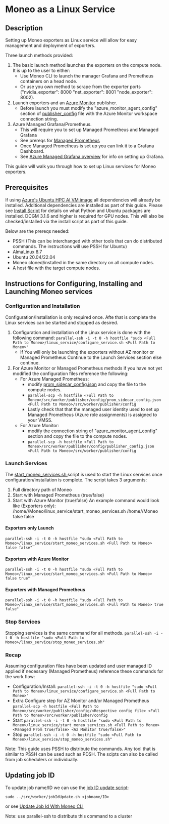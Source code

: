 Moneo as a Linux Service
=====
Description
-----
Setting up Moneo exporters as Linux service will allow for easy management and deployment of exporters.


Three launch methods provided:
1. The basic launch method launches the exporters on the compute node. It is up to the user to either:
   - Use Moneo CLI to launch the manager Grafana and Prometheus containers on a head node.
   - Or use you own method to scrape from the exporter ports ("nvidia_exporter": 8000 "net_exporter": 8001 "node_exporter": 8002).
2. Launch exporters and an [Azure Monitor](../docs/AzureMonitorAgent.md) publisher.
   - Before launch you must modify the "azure_monitor_agent_config" section of [publisher_config](../src/worker/publisher/config/publisher_config.json) file with the Azure Monitor workspace connection string.
3. Azure Managed Grafana/Prometheus.
   - This will require you to set up Managed Prometheus and Managed Grafana
   - See prereqs for [Managed Prometheus](../docs/ManagedPrometheusAgent.md)
   - Once Managed Prometheus is set up you can link it to a Grafana Dashboard.
   - See [Azure Managed Grafana overview](https://learn.microsoft.com/en-us/azure/managed-grafana/overview) for info on setting up Grafana.

This guide will walk you through how to set up Linux services for Moneo exporters.

Prerequisites
-----
If using [Azure's Ubuntu HPC AI VM image](https://azuremarketplace.microsoft.com/en-us/marketplace/apps/microsoft-dsvm.ubuntu-hpc?tab=overview) all dependencies will already be installed. Additional dependencies are installed as part of this guide. Please see [Install Script](../src/worker/install/install.sh) for details on what Python and Ubuntu packages are installed. DCGM 3.1.6 and higher is required for GPU nodes. This will also be checked/installed via the install script as part of this guide.

Below are the prereqs needed:
- PSSH (This can be interchanged with other tools that can do distributed commands. The instructions will use PSSH for Ubuntu)
- AlmaLinux 8.7
- Ubuntu 20.04/22.04
- Moneo cloned/installed in the same directory on all compute nodes.
- A host file with the target compute nodes.
 

Instructions for Configuring, Installing and Launching Moneo services
-----
### Configuration and Installation ###
Configuration/Installation is only required once. Afte that is complete the Linux services can be started and stopped as desired.
1. Configuration and installation of the Linux service is done with the following command:
   ```parallel-ssh -i -t 0 -h hostfile "sudo <Full Path to Moneo>/linux_service/configure_service.sh <Full Path to Moneo>"```
   - If You will only be launching the exporters without AZ monitor or Managed Prometheus Continue to the Launch Services section else continue.
2. For Azure Monitor or Managed Prometheus methods if you have not yet modified the configuration files reference the following:
   - For Azure Managed Prometheus:
     - modify [prom_sidecar_config.json](../src/worker/publisher/config) and copy the file to the compute nodes.
     - ```parallel-scp -h hostfile <Full Path to Moneo>/src/worker/publisher/config/prom_sidecar_config.json  <Full Path to Moneo>/src/worker/publisher/config```
     - Lastly check that that the managed user identity used to set up Managed Prometheus (Azure role assignments) is assigned to your VMSS.
   - For Azure Monitor:
      -  modify the connection string of "azure_monitor_agent_config" section and copy the file to the compute nodes.
      -  ```parallel-scp -h hostfile <Full Path to Moneo>/src/worker/publisher/config/publisher_config.json <Full Path to Moneo>/src/worker/publisher/config```
### Launch Services ###
The [start_moneo_services.sh ](./start_moneo_services.sh) script is used to start the Linux services once configuration/installation is complete.
The script takes 3 arguments:
 1. Full directory path of Moneo
 2. Start with Managed Prometheus (true/false)
 3. Start with Azure Monitor (true/false)
 An example command would look like (Exporters only): /home/<user>/Moneo/linux_service/start_moneo_services.sh /home/<user>/Moneo false false
   
#### Exporters only Launch ####
```parallel-ssh -i -t 0 -h hostfile "sudo <Full Path to Moneo>/linux_service/start_moneo_services.sh <Full Path to Moneo> false false"```
#### Exporters with Azure Monitor ####
```parallel-ssh -i -t 0 -h hostfile "sudo <Full Path to Moneo>/linux_service/start_moneo_services.sh <Full Path to Moneo> false true"```
#### Exporters with Managed Prometheus ####
```parallel-ssh -i -t 0 -h hostfile "sudo <Full Path to Moneo>/linux_service/start_moneo_services.sh <Full Path to Moneo> true false"```
   
### Stop Services ###
Stopping services is the same command for all methods.
```parallel-ssh -i -t 0 -h hostfile "sudo <Full Path to Moneo>/linux_service/stop_moneo_services.sh"```
   
### Recap ###
Assuming configuration files have been updated and user managed ID applied if necessary (Managed Prometheus) reference these commands for the work flow:
- Configuration/Install: 
   ```parallel-ssh -i -t 0 -h hostfile "sudo <Full Path to Moneo>/linux_service/configure_service.sh <Full Path to Moneo>"```
- Extra Configure step for AZ Monitor and/or Managed Prometheus
   ```parallel-scp -h hostfile <Full Path to Moneo>/src/worker/publisher/config/<Respective config file> <Full Path to Moneo>/src/worker/publisher/config```
- Start
   ```parallel-ssh -i -t 0 -h hostfile "sudo <Full Path to Moneo>/linux_service/start_moneo_services.sh <Full Path to Moneo> <Managed Prom true/false> <Az Monitor true/false>"```
 - Stop
   ```parallel-ssh -i -t 0 -h hostfile "sudo <Full Path to Moneo>/linux_service/stop_moneo_services.sh"```
 
 Note: This guide uses PSSH to distribute the commands. Any tool that is similar to PSSH can be used such as PDSH. The scipts can also be called from job schedulers or individually.
 

Updating job ID
-----
To update job name/ID we can use the [job ID update script](../src/worker/jobIdUpdate.sh):

```sudo ../src/worker/jobIdUpdate.sh <jobname/ID>```

or see [Update Job Id With Moneo CLI](../docs/JobFiltering.md)

Note: use parallel-ssh to distribute this command to a cluster

